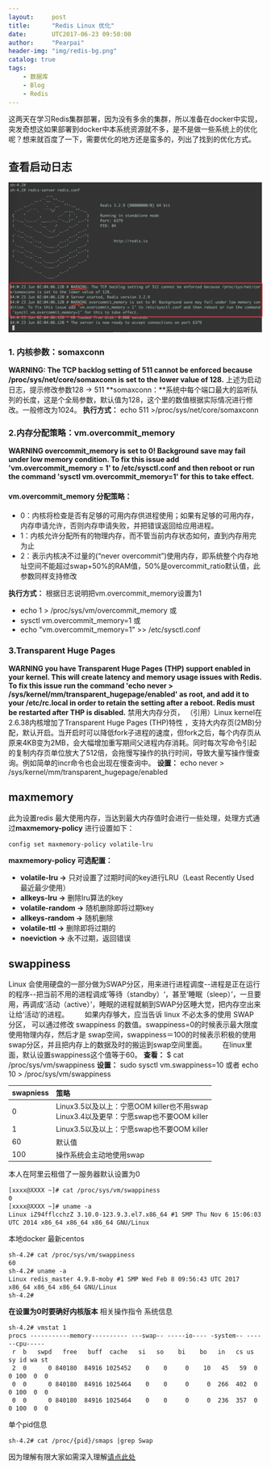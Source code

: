 ```yaml
---
layout:     post
title:      "Redis Linux 优化"
date:       UTC2017-06-23 09:50:00
author:     "Pearpai"
header-img: "img/redis-bg.png"
catalog: true
tags:
    - 数据库
    - Blog
    - Redis
---
```

这两天在学习Redis集群部署，因为没有多余的集群，所以准备在docker中实现，突发奇想这如果部署到docker中本系统资源就不多，是不是做一些系统上的优化呢？想来就百度了一下，需要优化的地方还是蛮多的，列出了找到的优化方式。
## 查看启动日志
![Redis 启动日志](/img/redis-start-log.png)
### 1. 内核参数：somaxconn
**WARNING: The TCP backlog setting of 511 cannot be enforced because /proc/sys/net/core/somaxconn is set to the lower value of 128.**
上述为启动日志，提示修改参数128 -> 511
**somaxconn：**系统中每个端口最大的监听队列的长度，这是个全局参数，默认值为128，这个里的数值根据实际情况进行修改。一般修改为1024。
**执行方式：** echo 511 >/proc/sys/net/core/somaxconn

### 2.内存分配策略：vm.overcommit_memory
**WARNING overcommit_memory is set to 0! Background save may fail under low memory condition. To fix this issue add 'vm.overcommit_memory = 1' to /etc/sysctl.conf and then reboot or run the command 'sysctl vm.overcommit_memory=1' for this to take effect.**

#### vm.overcommit_memory 分配策略：
- 0：内核将检查是否有足够的可用内存供进程使用；如果有足够的可用内存，内存申请允许，否则内存申请失败，并把错误返回给应用进程。
- 1：内核允许分配所有的物理内存，而不管当前内存状态如何，直到内存用完为止
- 2：表示内核决不过量的(“never overcommit”)使用内存，即系统整个内存地址空间不能超过swap+50%的RAM值，50%是overcommit_ratio默认值，此参数同样支持修改

**执行方式：**
根据日志说明把vm.overcommit_memory设置为1
- echo 1 > /proc/sys/vm/overcommit_memory 或
- sysctl vm.overcommit_memory=1 或
- echo "vm.overcommit_memory=1" >> /etc/sysctl.conf

### 3.Transparent Huge Pages
**WARNING you have Transparent Huge Pages (THP) support enabled in your kernel. This will create latency and memory usage issues with Redis. To fix this issue run the command 'echo never > /sys/kernel/mm/transparent_hugepage/enabled' as root, and add it to your /etc/rc.local in order to retain the setting after a reboot. Redis must be restarted after THP is disabled.**
禁用大内存分页，
（引用）Linux kernel在2.6.38内核增加了Transparent Huge Pages (THP)特性 ，支持大内存页(2MB)分配，默认开启。当开启时可以降低fork子进程的速度，但fork之后，每个内存页从原来4KB变为2MB，会大幅增加重写期间父进程内存消耗。同时每次写命令引起的复制内存页单位放大了512倍，会拖慢写操作的执行时间，导致大量写操作慢查询。例如简单的incr命令也会出现在慢查询中。
**设置：** echo never >  /sys/kernel/mm/transparent_hugepage/enabled

## maxmemory
此为设置redis 最大使用内存，当达到最大内存值时会进行一些处理，处理方式通过**maxmemory-policy** 进行设置如下：
```
config set maxmemory-policy volatile-lru
```
 **maxmemory-policy 可选配置：**
- **volatile-lru ->** 只对设置了过期时间的key进行LRU（Least Recently Used 最近最少使用）
- **allkeys-lru ->** 删除lru算法的key   
- **volatile-random ->** 随机删除即将过期key   
- **allkeys-random ->** 随机删除   
- **volatile-ttl ->** 删除即将过期的   
- **noeviction ->** 永不过期，返回错误  

## swappiness
Linux 会使用硬盘的一部分做为SWAP分区，用来进行进程调度--进程是正在运行的程序--把当前不用的进程调成‘等待（standby）‘，甚至‘睡眠（sleep）’，一旦要用，再调成‘活动（active）’，睡眠的进程就躺到SWAP分区睡大觉，把内存空出来让给‘活动’的进程。
　　如果内存够大，应当告诉 linux 不必太多的使用 SWAP 分区， 可以通过修改 swappiness 的数值。swappiness=0的时候表示最大限度使用物理内存，然后才是 swap空间，swappiness＝100的时候表示积极的使用swap分区，并且把内存上的数据及时的搬运到swap空间里面。
　　在linux里面，默认设置swappiness这个值等于60。
**查看：** $ cat /proc/sys/vm/swappiness
**设置：** sudo sysctl vm.swappiness=10 或者 echo 10 > /proc/sys/vm/swappiness

| swapniess      |     策略 |  
| :-------- |:--------|
| 0    |   Linux3.5以及以上：宁愿OOM killer也不用swap<br>Linux3.4以及更早：宁愿swap也不要OOM killer |
| 1    |   Linux3.5以及以上：宁愿swap也不要OOM killer |
| 60    |   默认值 |
| 100    |   	操作系统会主动地使用swap |

本人在阿里云租借了一服务器默认设置为0
```
[xxxx@XXXX ~]# cat /proc/sys/vm/swappiness
0
[xxxx@XXXX ~]# uname -a
Linux iZ94fflcchzZ 3.10.0-123.9.3.el7.x86_64 #1 SMP Thu Nov 6 15:06:03 UTC 2014 x86_64 x86_64 x86_64 GNU/Linux
```
本地docker 最新centos
```
sh-4.2# cat /proc/sys/vm/swappiness
60
sh-4.2# uname -a
Linux redis_master 4.9.8-moby #1 SMP Wed Feb 8 09:56:43 UTC 2017 x86_64 x86_64 x86_64 GNU/Linux
sh-4.2#
```
**在设置为0时要确好内核版本**
相关操作指令
系统信息
```
sh-4.2# vmstat 1
procs -----------memory---------- ---swap-- -----io---- -system-- ------cpu-----
 r  b   swpd   free   buff  cache   si   so    bi    bo   in   cs us sy id wa st
 2  0      0 840180  84916 1025452    0    0     0    10   45   59  0  0 100  0  0
 0  0      0 840180  84916 1025464    0    0     0     0  266  402  0  0 100  0  0
 0  0      0 840180  84916 1025464    0    0     0     0  236  357  0  0 100  0  0
```
单个pid信息
```
sh-4.2# cat /proc/{pid}/smaps |grep Swap
```
因为理解有限大家如需深入理解[请点此处](https://www.douban.com/note/349467816/)
